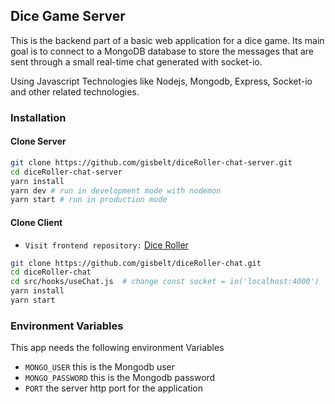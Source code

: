 ## Dice Game Server

This is the backend part of a basic web application for a dice game. Its main goal is to connect to a MongoDB database to store the messages that are sent through a small real-time chat generated with socket-io. 

Using Javascript Technologies like Nodejs, Mongodb, Express, Socket-io and other related technologies. 

### Installation

#### Clone Server
```sh
git clone https://github.com/gisbelt/diceRoller-chat-server.git
cd diceRoller-chat-server
yarn install
yarn dev # run in development mode with nodemon
yarn start # run in production mode
```
#### Clone Client 
- `Visit frontend repository:` [Dice Roller](https://github.com/gisbelt/diceRoller-chat/)
```sh
git clone https://github.com/gisbelt/diceRoller-chat.git
cd diceRoller-chat
cd src/hooks/useChat.js  # change const socket = io('localhost:4000')
yarn install
yarn start

```


### Environment Variables

This app needs the following environment Variables

- `MONGO_USER` this is the Mongodb user
- `MONGO_PASSWORD` this is the Mongodb password
- `PORT` the server http port for the application

